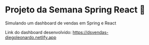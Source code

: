 # Projeto da Semana Spring React :rocket:

Simulando um dashboard de vendas em Spring e React

Link do dashboard desenvolvido: https://dsvendas-diegoleonardo.netlify.app
